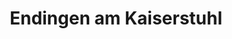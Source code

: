 ---
title: Endingen am Kaiserstuhl
url: /endingen-am-kaiserstuhl/
latitude: 48.137
longitude: 7.658
---